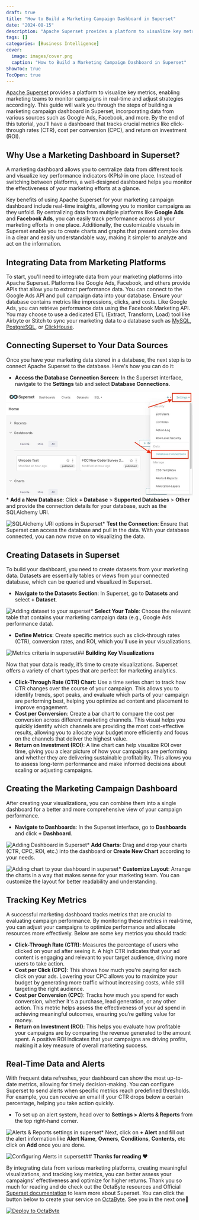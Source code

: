 ```yaml
---
draft: true
title: "How to Build a Marketing Campaign Dashboard in Superset"
date: "2024-08-15"
description: "Apache Superset provides a platform to visualize key metrics, enabling marketing teams to monitor campaigns in real-time and adjust strategies accordingly. This guide will walk you through the steps of building a marketing campaign dashboard in Superset, incorporating data from various sources such as Google Ads, Facebook, and more. By"
tags: []
categories: [Business Intelligence]
cover:
  image: images/cover.png
  caption: "How to Build a Marketing Campaign Dashboard in Superset"
ShowToc: true
TocOpen: true
---
```



[Apache Superset](https://octabyte.io/open-source/superset?ref=blog.octabyte.io) provides a platform to visualize key metrics, enabling marketing teams to monitor campaigns in real\-time and adjust strategies accordingly. This guide will walk you through the steps of building a marketing campaign dashboard in Superset, incorporating data from various sources such as Google Ads, Facebook, and more. By the end of this tutorial, you'll have a dashboard that tracks crucial metrics like click\-through rates (CTR), cost per conversion (CPC), and return on investment (ROI).

## **Why Use a Marketing Dashboard in Superset?**

A marketing dashboard allows you to centralize data from different tools and visualize key performance indicators (KPIs) in one place. Instead of switching between platforms, a well\-designed dashboard helps you monitor the effectiveness of your marketing efforts at a glance.

Key benefits of using Apache Superset for your marketing campaign dashboard include real\-time insights, allowing you to monitor campaigns as they unfold. By centralizing data from multiple platforms like **Google Ads** and **Facebook Ads**, you can easily track performance across all your marketing efforts in one place. Additionally, the customizable visuals in Superset enable you to create charts and graphs that present complex data in a clear and easily understandable way, making it simpler to analyze and act on the information.

## **Integrating Data from Marketing Platforms**

To start, you'll need to integrate data from your marketing platforms into Apache Superset. Platforms like Google Ads, Facebook, and others provide APIs that allow you to extract performance data. You can connect to the Google Ads API and pull campaign data into your database. Ensure your database contains metrics like impressions, clicks, and costs. Like Google Ads, you can retrieve performance data using the Facebook Marketing API. You may choose to use a dedicated ETL (Extract, Transform, Load) tool like Airbyte or Stitch to sync your marketing data to a database such as [MySQL](https://octabyte.io/open-source/mysql?ref=blog.octabyte.io), [PostgreSQL](https://octabyte.io/open-source/postgresql?ref=blog.octabyte.io), or [ClickHouse](https://octabyte.io/open-source/clickhouse?ref=blog.octabyte.io).

## **Connecting Superset to Your Data Sources**

Once you have your marketing data stored in a database, the next step is to connect Apache Superset to the database. Here's how you can do it:

* **Access the Database Connection Screen**: In the Superset interface, navigate to the **Settings** tab and select **Database Connections**.

![Database connection settings in superset](images/Screenshot-2024-10-04-at-12.07.10-PM.jpg)* **Add a New Database**: Click **\+ Database** \> **Supported Databases** \> **Other** and provide the connection details for your database, such as the SQLAlchemy URI.

![SQLAlchemy URI options in Superset](https://blog.elest.io/content/images/2024/10/image-6.png)* **Test the Connection**: Ensure that Superset can access the database and pull in the data. With your database connected, you can now move on to visualizing the data.

## **Creating Datasets in Superset**

To build your dashboard, you need to create datasets from your marketing data. Datasets are essentially tables or views from your connected database, which can be queried and visualized in Superset.

* **Navigate to the Datasets Section**: In Superset, go to **Datasets** and select **\+ Dataset**.

![Adding dataset to your superset](https://blog.elest.io/content/images/2024/10/Screenshot-2024-10-04-at-12.13.31-PM.jpg)* **Select Your Table**: Choose the relevant table that contains your marketing campaign data (e.g., Google Ads performance data).
* **Define Metrics**: Create specific metrics such as click\-through rates (CTR), conversion rates, and ROI, which you'll use in your visualizations.

![Metrics criteria in superset](https://blog.elest.io/content/images/2024/10/Screenshot-2024-10-04-at-12.16.13-PM.jpg)## **Building Key Visualizations**

Now that your data is ready, it’s time to create visualizations. Superset offers a variety of chart types that are perfect for marketing analytics.

* **Click\-Through Rate (CTR) Chart**: Use a time series chart to track how CTR changes over the course of your campaign. This allows you to identify trends, spot peaks, and evaluate which parts of your campaign are performing best, helping you optimize ad content and placement to improve engagement.
* **Cost per Conversion**: Create a bar chart to compare the cost per conversion across different marketing channels. This visual helps you quickly identify which channels are providing the most cost\-effective results, allowing you to allocate your budget more efficiently and focus on the channels that deliver the highest value.
* **Return on Investment (ROI)**: A line chart can help visualize ROI over time, giving you a clear picture of how your campaigns are performing and whether they are delivering sustainable profitability. This allows you to assess long\-term performance and make informed decisions about scaling or adjusting campaigns.

## **Creating the Marketing Campaign Dashboard**

After creating your visualizations, you can combine them into a single dashboard for a better and more comprehensive view of your campaign performance.

* **Navigate to Dashboards**: In the Superset interface, go to **Dashboards** and click **\+ Dashboard**.

![Adding Dashboard in Superset](https://blog.elest.io/content/images/2024/10/Screenshot-2024-10-04-at-12.26.47-PM.jpg)* **Add Charts**: Drag and drop your charts (CTR, CPC, ROI, etc.) into the dashboard or **Create New Chart** according to your needs.

![Adding chart to your dashboard in superset](https://blog.elest.io/content/images/2024/10/Screenshot-2024-10-04-at-12.28.32-PM.jpg)* **Customize Layout**: Arrange the charts in a way that makes sense for your marketing team. You can customize the layout for better readability and understanding.

## **Tracking Key Metrics**

A successful marketing dashboard tracks metrics that are crucial to evaluating campaign performance. By monitoring these metrics in real\-time, you can adjust your campaigns to optimize performance and allocate resources more effectively. Below are some key metrics you should track:

* **Click\-Through Rate (CTR)**: Measures the percentage of users who clicked on your ad after seeing it. A high CTR indicates that your ad content is engaging and relevant to your target audience, driving more users to take action.
* **Cost per Click (CPC)**: This shows how much you're paying for each click on your ads. Lowering your CPC allows you to maximize your budget by generating more traffic without increasing costs, while still targeting the right audience.
* **Cost per Conversion (CPC)**: Tracks how much you spend for each conversion, whether it's a purchase, lead generation, or any other action. This metric helps assess the effectiveness of your ad spend in achieving meaningful outcomes, ensuring you’re getting value for money.
* **Return on Investment (ROI)**: This helps you evaluate how profitable your campaigns are by comparing the revenue generated to the amount spent. A positive ROI indicates that your campaigns are driving profits, making it a key measure of overall marketing success.

## **Real\-Time Data and Alerts**

With frequent data refreshes, your dashboard can show the most up\-to\-date metrics, allowing for timely decision\-making. You can configure Superset to send alerts when specific metrics reach predefined thresholds. For example, you can receive an email if your CTR drops below a certain percentage, helping you take action quickly.

* To set up an alert system, head over to **Settings \> Alerts \& Reports** from the top right\-hand corner.

![Alerts & Reports settings in superset](https://blog.elest.io/content/images/2024/10/Screenshot-2024-10-04-at-12.34.46-PM.jpg)* Next, click on **\+ Alert** and fill out the alert information like **Alert Name**, **Owners**, **Conditions**, **Contents,** etc click on **Add** once you are done.

![Configuring Alerts in superset](https://blog.elest.io/content/images/2024/10/Screenshot-2024-10-04-at-12.37.23-PM.jpg)## **Thanks for reading ❤️**

By integrating data from various marketing platforms, creating meaningful visualizations, and tracking key metrics, you can better assess your campaigns' effectiveness and optimize for higher returns. Thank you so much for reading and do check out the OctaByte resources and Official [Superset documentation](https://superset.apache.org/docs/intro/?ref=blog.octabyte.io) to learn more about Superset. You can click the button below to create your service on [OctaByte](https://octabyte.io/open-source/superset?ref=blog.octabyte.io). See you in the next one👋




[![Deploy to OctaByte](https://octabyte.io/images/logos/deploy-to-elestio-btn.png)](https://octabyte.io/open-source/superset?ref=blog.octabyte.io)



